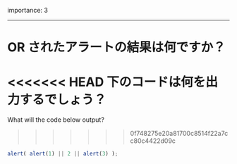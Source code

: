 importance: 3

---

# OR されたアラートの結果は何ですか？

<<<<<<< HEAD
下のコードは何を出力するでしょう？
=======
What will the code below output?
>>>>>>> 0f748275e20a81700c8514f22a7cc80c4422d09c

```js
alert( alert(1) || 2 || alert(3) );
```
